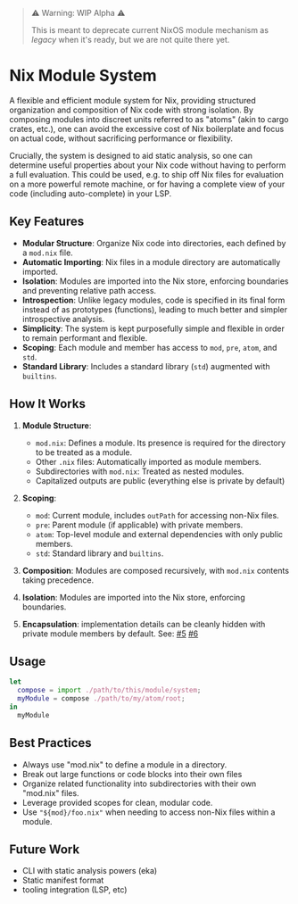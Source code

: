 > ⚠️ Warning: WIP Alpha ⚠️
>
> This is meant to deprecate current NixOS module mechanism as *legacy* when it's ready, but we are not quite there yet.

# Nix Module System

A flexible and efficient module system for Nix, providing structured organization and composition of Nix code with strong isolation. By composing modules into discreet units referred to as "atoms" (akin to cargo crates, etc.), one can avoid the excessive cost of Nix boilerplate and focus on actual code, without sacrificing performance or flexibility.

Crucially, the system is designed to aid static analysis, so one can determine useful properties about your Nix
code without having to perform a full evaluation. This could be used, e.g. to ship off Nix files for evaluation on a more powerful remote machine, or for having a complete view of your code (including auto-complete) in your LSP.

## Key Features

- **Modular Structure**: Organize Nix code into directories, each defined by a `mod.nix` file.
- **Automatic Importing**: Nix files in a module directory are automatically imported.
- **Isolation**: Modules are imported into the Nix store, enforcing boundaries and preventing relative path access.
- **Introspection**: Unlike legacy modules, code is specified in its final form instead of as prototypes (functions), leading to much better and simpler introspective analysis.
- **Simplicity**: The system is kept purposefully simple and flexible in order to remain performant and flexible.
- **Scoping**: Each module and member has access to `mod`, `pre`, `atom`, and `std`.
- **Standard Library**: Includes a standard library (`std`) augmented with `builtins`.

## How It Works

1. **Module Structure**:
   - `mod.nix`: Defines a module. Its presence is required for the directory to be treated as a module.
   - Other `.nix` files: Automatically imported as module members.
   - Subdirectories with `mod.nix`: Treated as nested modules.
   - Capitalized outputs are public (everything else is private by default)

2. **Scoping**:
   - `mod`: Current module, includes `outPath` for accessing non-Nix files.
   - `pre`: Parent module (if applicable) with private members.
   - `atom`: Top-level module and external dependencies with only public members.
   - `std`: Standard library and `builtins`.

3. **Composition**: Modules are composed recursively, with `mod.nix` contents taking precedence.

4. **Isolation**: Modules are imported into the Nix store, enforcing boundaries.

5. **Encapsulation**: implementation details can be cleanly hidden with private module members by default. See: [#5](https://github.com/ekala-project/modules/pull/5) [#6](https://github.com/ekala-project/modules/pull/6)

## Usage

```nix
let
  compose = import ./path/to/this/module/system;
  myModule = compose ./path/to/my/atom/root;
in
  myModule
```

## Best Practices

* Always use "mod.nix" to define a module in a directory.
* Break out large functions or code blocks into their own files
* Organize related functionality into subdirectories with their own "mod.nix" files.
* Leverage provided scopes for clean, modular code.
* Use `"${mod}/foo.nix"` when needing to access non-Nix files within a module.

## Future Work

* CLI with static analysis powers (eka)
* Static manifest format
* tooling integration (LSP, etc)
